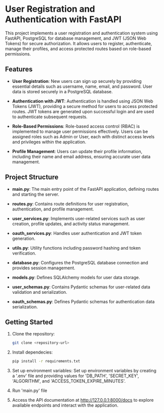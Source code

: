 # User Registration and Authentication with FastAPI

This project implements a user registration and authentication system using FastAPI, PostgreSQL for database management, and JWT (JSON Web Tokens) for secure authorization. It allows users to register, authenticate, manage their profiles, and access protected routes based on role-based permissions.

## Features

- **User Registration**: New users can sign up securely by providing essential details such as username, name, email, and password. User data is stored securely in a PostgreSQL database.

- **Authentication with JWT**: Authentication is handled using JSON Web Tokens (JWT), providing a secure method for users to access protected routes. JWT tokens are generated upon successful login and are used to authenticate subsequent requests.

- **Role-Based Permissions**: Role-based access control (RBAC) is implemented to manage user permissions effectively. Users can be assigned roles such as Admin or User, each with distinct access levels and privileges within the application.

- **Profile Management**: Users can update their profile information, including their name and email address, ensuring accurate user data management.

## Project Structure

- **main.py**: The main entry point of the FastAPI application, defining routes and starting the server.
  
- **routes.py**: Contains route definitions for user registration, authentication, and profile management.

- **user_services.py**: Implements user-related services such as user creation, profile updates, and activity status management.

- **oauth_services.py**: Handles user authentication and JWT token generation.

- **utils.py**: Utility functions including password hashing and token verification.

- **database.py**: Configures the PostgreSQL database connection and provides session management.

- **models.py**: Defines SQLAlchemy models for user data storage.

- **user_schemas.py**: Contains Pydantic schemas for user-related data validation and serialization.

- **oauth_schemas.py**: Defines Pydantic schemas for authentication data serialization.

## Getting Started

1. Clone the repository:

   ```bash
   git clone <repository-url>

2. Install dependecies:

   ```bash
   pip install -r requirements.txt

3. Set up environment variables:
Set up environment variables by creating a '.env' file and providing values for 'DB_PATH', 'SECRET_KEY', 'ALGORITHM', and 'ACCESS_TOKEN_EXPIRE_MINUTES'.

4. Run 'main.py' file

5. Access the API documentation at http://127.0.0.1:8000/docs to explore available endpoints and interact with the application.
